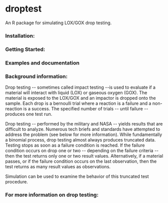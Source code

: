# droptest

An R package for simulating LOX/GOX drop testing.

### Installation:

### Getting Started:

### Examples and documentation

### Background information:

Drop testing -- sometimes called impact testing --is used to evaluate if a
material will interact with liquid (LOX) or gaseous oxygen (GOX). The material
is exposed to the LOX/GOX and an impactor is dropped onto the sample. Each drop
is a bernoulli trial where a reaction is a failure and a non-reaction is a
success. The specified number of trials -- until failure -- produces one test
run.

Drop testing -- performed by the military and NASA -- yields results that are
difficult to analyze. Numerous tech briefs and standards have attempted to
address the problem (see below for more information). While fundamentally a
binomial process, drop testing almost always produces truncated data. Testing
stops as soon as a failure condition is reached. If the failure condition occurs
on drop one or two -- depending on the failure criteria -- then the test returns
only one or two result values. Alternatively, if a material passes, or if the
failure condition occurs on the last observation, then the test returns as many
result values as observations.

Simulation can be used to examine the behavior of this truncated test procedure.


### For more information on drop testing: 